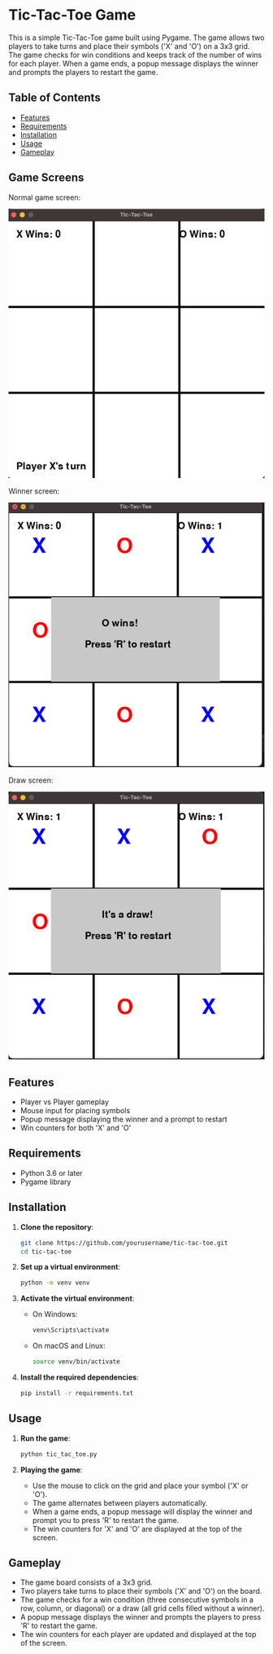 # Tic-Tac-Toe Game

This is a simple Tic-Tac-Toe game built using Pygame. The game allows two players to take turns and place their symbols ('X' and 'O') on a 3x3 grid. The game checks for win conditions and keeps track of the number of wins for each player. When a game ends, a popup message displays the winner and prompts the players to restart the game.

## Table of Contents

- [Features](#features)
- [Requirements](#requirements)
- [Installation](#installation)
- [Usage](#usage)
- [Gameplay](#gameplay)


## Game Screens

Normal game screen:

![img.png](resources/img.png)

Winner screen:

![img.png](resources/img_winner.png)

Draw screen:

![img.png](resources/img_draw.png)

## Features

- Player vs Player gameplay
- Mouse input for placing symbols
- Popup message displaying the winner and a prompt to restart
- Win counters for both 'X' and 'O'

## Requirements

- Python 3.6 or later
- Pygame library

## Installation

1. **Clone the repository**:
    ```sh
    git clone https://github.com/yourusername/tic-tac-toe.git
    cd tic-tac-toe
    ```

2. **Set up a virtual environment**:
    ```sh
    python -m venv venv
    ```

3. **Activate the virtual environment**:
    - On Windows:
        ```sh
        venv\Scripts\activate
        ```
    - On macOS and Linux:
        ```sh
        source venv/bin/activate
        ```

4. **Install the required dependencies**:
    ```sh
    pip install -r requirements.txt
    ```

## Usage

1. **Run the game**:
    ```sh
    python tic_tac_toe.py
    ```

2. **Playing the game**:
    - Use the mouse to click on the grid and place your symbol ('X' or 'O').
    - The game alternates between players automatically.
    - When a game ends, a popup message will display the winner and prompt you to press 'R' to restart the game.
    - The win counters for 'X' and 'O' are displayed at the top of the screen.

## Gameplay

- The game board consists of a 3x3 grid.
- Two players take turns to place their symbols ('X' and 'O') on the board.
- The game checks for a win condition (three consecutive symbols in a row, column, or diagonal) or a draw (all grid cells filled without a winner).
- A popup message displays the winner and prompts the players to press 'R' to restart the game.
- The win counters for each player are updated and displayed at the top of the screen.

